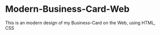 # Modern-Business-Card-Web
This is an modern design of my Business-Card on the Web, using HTML, CSS
